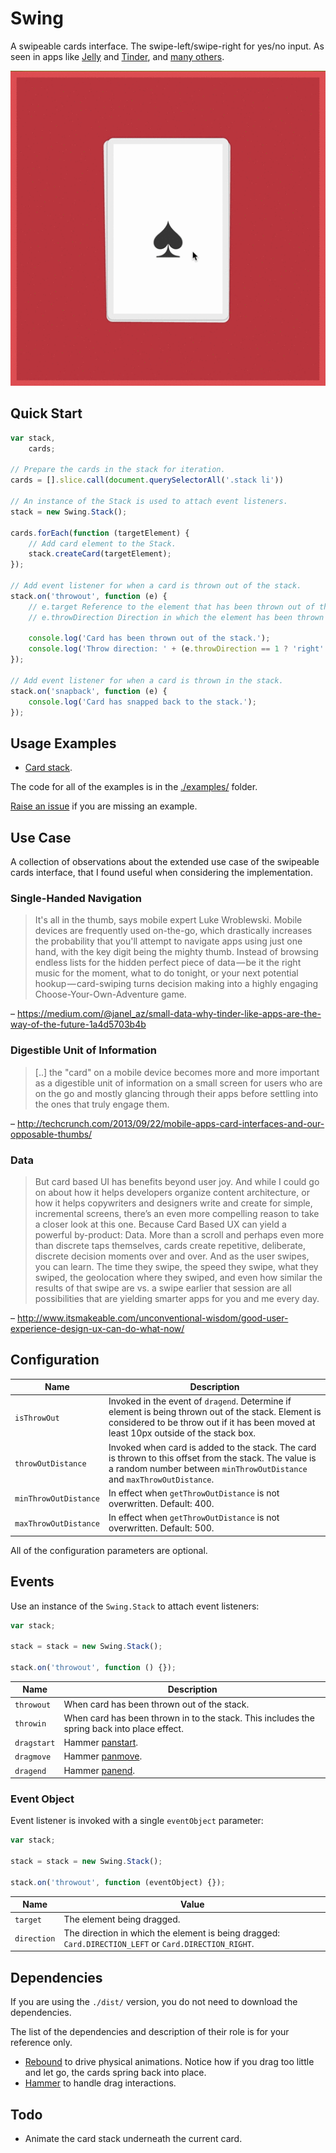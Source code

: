 # Swing

A swipeable cards interface. The swipe-left/swipe-right for yes/no input. As seen in apps like [Jelly](http://jelly.co/) and [Tinder](http://www.gotinder.com/), and [many others](http://www.saydaily.com/2014/09/tinder-swipe-and-media).

![Card stack example.](./.readme/card-stack.gif)

## Quick Start

```js
var stack,
    cards;

// Prepare the cards in the stack for iteration.
cards = [].slice.call(document.querySelectorAll('.stack li'))

// An instance of the Stack is used to attach event listeners.
stack = new Swing.Stack();

cards.forEach(function (targetElement) {
    // Add card element to the Stack.
    stack.createCard(targetElement);
});

// Add event listener for when a card is thrown out of the stack.
stack.on('throwout', function (e) {
    // e.target Reference to the element that has been thrown out of the stack.
    // e.throwDirection Direction in which the element has been thrown (1 right, -1 left).

    console.log('Card has been thrown out of the stack.');
    console.log('Throw direction: ' + (e.throwDirection == 1 ? 'right' : 'left'));
});

// Add event listener for when a card is thrown in the stack.
stack.on('snapback', function (e) {
    console.log('Card has snapped back to the stack.');
});
```

## Usage Examples

* [Card stack](http://gajus.com/sandbox/swing/examples/card-stack/).

The code for all of the examples is in the [./examples/](https://github.com/gajus/swing/tree/master/examples/) folder.

[Raise an issue](https://github.com/gajus/swing/issues) if you are missing an example.

## Use Case

A collection of observations about the extended use case of the swipeable cards interface, that I found useful when considering the implementation.

### Single-Handed Navigation

> It's all in the thumb, says mobile expert Luke Wroblewski. Mobile devices are frequently used on-the-go, which drastically increases the probability that you'll attempt to navigate apps using just one hand, with the key digit being the mighty thumb.
> Instead of browsing endless lists for the hidden perfect piece of data — be it the right music for the moment, what to do tonight, or your next potential hookup — card-swiping turns decision making into a highly engaging Choose-Your-Own-Adventure game.

– https://medium.com/@janel_az/small-data-why-tinder-like-apps-are-the-way-of-the-future-1a4d5703b4b

### Digestible Unit of Information

> [..] the "card" on a mobile device becomes more and more important as a digestible unit of information on a small screen for users who are on the go and mostly glancing through their apps before settling into the ones that truly engage them.

– http://techcrunch.com/2013/09/22/mobile-apps-card-interfaces-and-our-opposable-thumbs/

### Data

> But card based UI has benefits beyond user joy. And while I could go on about how it helps developers organize content architecture, or how it helps copywriters and designers write and create for simple, incremental screens, there’s an even more compelling reason to take a closer look at this one. Because Card Based UX can yield a powerful by-product:  Data.  More than a scroll and perhaps even more than discrete taps themselves, cards create repetitive, deliberate, discrete decision moments over and over. And as the user swipes, you can learn.
> The time they swipe, the speed they swipe, what they swiped, the geolocation where they swiped, and even how similar the results of that swipe are vs. a swipe earlier that session are all possibilities that are yielding smarter apps for you and me every day.

– http://www.itsmakeable.com/unconventional-wisdom/good-user-experience-design-ux-can-do-what-now/

## Configuration

| Name | Description |
| --- | --- |
| `isThrowOut` | Invoked in the event of `dragend`. Determine if element is being thrown out of the stack. Element is considered to be throw out if it has been moved at least 10px outside of the stack box. |
| `throwOutDistance` | Invoked when card is added to the stack. The card is thrown to this offset from the stack. The value is a random number between `minThrowOutDistance` and `maxThrowOutDistance`. |
| `minThrowOutDistance` | In effect when `getThrowOutDistance` is not overwritten. Default: 400. |
| `maxThrowOutDistance` | In effect when `getThrowOutDistance` is not overwritten. Default: 500. |

All of the configuration parameters are optional.

## Events

Use an instance of the `Swing.Stack` to attach event listeners:

```js
var stack;

stack = stack = new Swing.Stack();

stack.on('throwout', function () {});
```

| Name | Description |
| --- | --- |
| `throwout` | When card has been thrown out of the stack. |
| `throwin` | When card has been thrown in to the stack. This includes the spring back into place effect. |
| `dragstart` | Hammer [panstart](http://hammerjs.github.io/recognizer-pan/). |
| `dragmove` | Hammer [panmove](http://hammerjs.github.io/recognizer-pan/). |
| `dragend` | Hammer [panend](http://hammerjs.github.io/recognizer-pan/). |

### Event Object

Event listener is invoked with a single `eventObject` parameter:

```js
var stack;

stack = stack = new Swing.Stack();

stack.on('throwout', function (eventObject) {});
```

| Name | Value |
| --- | --- |
| `target` | The element being dragged. |
| `direction` | The direction in which the element is being dragged: `Card.DIRECTION_LEFT` or `Card.DIRECTION_RIGHT`. |

## Dependencies

If you are using the `./dist/` version, you do not need to download the dependencies.

The list of the dependencies and description of their role is for your reference only.

* [Rebound](http://facebook.github.io/rebound-js/docs/rebound.html) to drive physical animations. Notice how if you drag too little and let go, the cards spring back into place.
* [Hammer](http://hammerjs.github.io/) to handle drag interactions.

## Todo

* Animate the card stack underneath the current card.